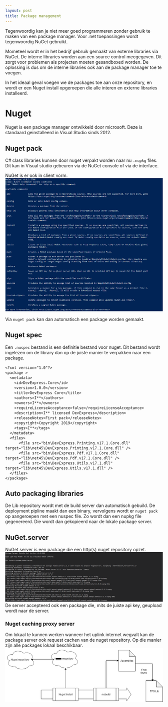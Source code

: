 ```yaml
---
layout: post
title: Package management
---
```

Tegenwoordig kan je niet meer goed programmeren zonder gebruik te maken van een package manager. Voor .net toepassingen wordt tegenwoordig NuGet gebruikt.

Mometeel wordt er in het bedrijf gebruik gemaakt van externe libraries via NuGet. De interne libraries worden aan een source control meegegeven. Dit zorgt voor problemen als projecten moeten gesandboxed worden. De oplossing is dus om de interne libraries ook aan de package manager toe te voegen.

In het ideaal geval voegen we de packages toe aan onze repository, en wordt er een Nuget install opgeroepen die alle interen en externe libraries installeerd.

# Nuget
Nuget is een package manager ontwikkeld door microsoft. Deze is standaard geinstalleerd in Visual Studio sinds 2012.

## Nuget pack

C# class libraries kunnen door nuget verpakt worden naar nu `.nupkg` files. Dit kan in Visual studio gebeuren via de NuGet console of via de interface.

NuGet is er ook in client vorm.
![Initeele pipeline diagram](/assets/nugetcommand.png)

Via `nuget pack` kan dan automatisch een package worden gemaakt.

## Nuget spec
Een `.nuspec` bestand is een definitie bestand voor nuget. Dit bestand wordt ingelezen om de library dan op de juiste manier te verpakken naar een package.

~~~
<?xml version="1.0"?>
<package >
  <metadata>
    <id>DevExpress.Core</id>
    <version>1.0.0</version>
    <title>DevExpress Core</title>
    <authors>I**</authors>
    <owners>I**</owners>
    <requireLicenseAcceptance>false</requireLicenseAcceptance>
    <description>I** licensed DevExpress</description>
    <releaseNotes>First pack</releaseNotes>
    <copyright>Copyright 2019</copyright>
    <tags>I**</tags>
  </metadata>
  <files>
      <file src="bin\DevExpress.Printing.v17.1.Core.dll" target="lib\net45\DevExpress.Printing.v17.1.Core.dll" />
      <file src="bin\DevExpress.Pdf.v17.1.Core.dll" target="lib\net45\DevExpress.Pdf.v17.1.Core.dll" />
      <file src="bin\DevExpress.Utils.v17.1.dll" target="lib\net45\DevExpress.Utils.v17.1.dll" />
  </files>
</package>
~~~

## Auto packaging libraries

De Lib repository wordt met de build server dan automatisch gebuild. De deployment pipline maakt dan een binary, vervolgens wordt er `nuget pack` op aangeroepen met een nuspec file. Zo wordt dan een nupkg file gegenereerd. Die wordt dan gekopieerd naar de lokale package server.

## NuGet.server
NuGet.server is een package die een http(s) nuget repository opzet.
![Initeele pipeline diagram](/assets/installnugetserver.png)
De server accepteerd ook een package die, mits de juiste api key, geupload wordt naar de server.
### Nuget caching proxy server
Om lokaal te kunnen werken wanneer het uplink internet wegvalt kan de package server ook request cachen van de nuget repository. Op die manier zijn alle packages lokaal beschikbaar.
![Initeele pipeline diagram](/assets/nugetlibpipe.png)
